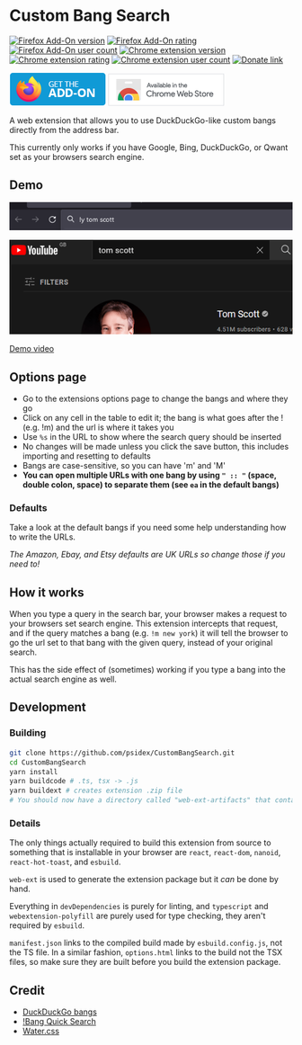 # Custom Bang Search

[![Firefox Add-On version](https://img.shields.io/amo/v/custombangsearch?colorA=35383d)](https://addons.mozilla.org/en-US/firefox/addon/custombangsearch/)
[![Firefox Add-On rating](https://img.shields.io/amo/rating/custombangsearch?colorA=35383d)](https://addons.mozilla.org/en-US/firefox/addon/custombangsearch/)
[![Firefox Add-On user count](https://img.shields.io/amo/users/custombangsearch?colorA=35383d)](https://addons.mozilla.org/en-US/firefox/addon/custombangsearch/)
[![Chrome extension version](https://img.shields.io/chrome-web-store/v/oobpkmpnffeacpnfbbepbdlhbfdejhpg?colorA=35383d)](https://chrome.google.com/webstore/detail/custom-bang-search/oobpkmpnffeacpnfbbepbdlhbfdejhpg?hl=en)
[![Chrome extension rating](https://img.shields.io/chrome-web-store/rating/oobpkmpnffeacpnfbbepbdlhbfdejhpg?colorA=35383d)](https://chrome.google.com/webstore/detail/custom-bang-search/oobpkmpnffeacpnfbbepbdlhbfdejhpg?hl=en)
[![Chrome extension user count](https://img.shields.io/chrome-web-store/users/oobpkmpnffeacpnfbbepbdlhbfdejhpg?colorA=35383d)](https://chrome.google.com/webstore/detail/custom-bang-search/oobpkmpnffeacpnfbbepbdlhbfdejhpg?hl=en)
[![Donate link](https://img.shields.io/badge/Donate-Beer-FFDD00.svg?style=flat&colorA=35383d)](https://www.buymeacoffee.com/psidex)

[![Firefox Add-On link](./images/firefox.png)](https://addons.mozilla.org/en-US/firefox/addon/custombangsearch/)
[![Chrome Web Store link](./images/chrome.png)](https://chrome.google.com/webstore/detail/custom-bang-search/oobpkmpnffeacpnfbbepbdlhbfdejhpg?hl=en)

A web extension that allows you to use DuckDuckGo-like custom bangs directly
from the address bar.

This currently only works if you have Google, Bing, DuckDuckGo, or Qwant set as
your browsers search engine.

## Demo

![search demo](./images/demo_search.png)

![result of search demo](./images/demo_result.png)

[Demo video](https://youtu.be/q41XyWYLEUM)

## Options page

- Go to the extensions options page to change the bangs and where they go
- Click on any cell in the table to edit it; the bang is what goes after the !
  (e.g. !m) and the url is where it takes you
- Use `%s` in the URL to show where the search query should be inserted
- No changes will be made unless you click the save button, this includes
  importing and resetting to defaults
- Bangs are case-sensitive, so you can have 'm' and 'M'
- **You can open multiple URLs with one bang by using `" :: "` (space, double
  colon, space) to separate them (see `ea` in the default bangs)**

### Defaults

Take a look at the default bangs if you need some help understanding how to
write the URLs.

_The Amazon, Ebay, and Etsy defaults are UK URLs so change those if you need
to!_

## How it works

When you type a query in the search bar, your browser makes a request to your
browsers set search engine. This extension intercepts that request, and if the
query matches a bang (e.g. `!m new york`) it will tell the browser to go the url
set to that bang with the given query, instead of your original search.

This has the side effect of (sometimes) working if you type a bang into the
actual search engine as well.

## Development

### Building

```bash
git clone https://github.com/psidex/CustomBangSearch.git
cd CustomBangSearch
yarn install
yarn buildcode # .ts, tsx -> .js
yarn buildext # creates extension .zip file
# You should now have a directory called "web-ext-artifacts" that contains the built extension
```

### Details

The only things actually required to build this extension from source to
something that is installable in your browser are `react`, `react-dom`,
`nanoid`, `react-hot-toast`, and `esbuild`.

`web-ext` is used to generate the extension package but it _can_ be done by
hand.

Everything in `devDependencies` is purely for linting, and `typescript` and
`webextension-polyfill` are purely used for type checking, they aren't required
by `esbuild`.

`manifest.json` links to the compiled build made by `esbuild.config.js`, not the
TS file. In a similar fashion, `options.html` links to the build not the TSX
files, so make sure they are built before you build the extension package.

## Credit

- [DuckDuckGo bangs](https://duckduckgo.com/bang)
- [!Bang Quick Search](https://addons.mozilla.org/en-US/firefox/addon/bang-quick-search/)
- [Water.css](https://github.com/kognise/water.css)
